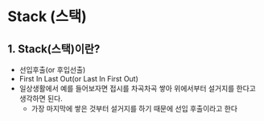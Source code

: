 # Stack (스택)

## 1. Stack(스택)이란?
* 선입후출(or 후입선출)
* First In Last Out(or Last In First Out)
* 일상생활에서 예를 들어보자면 접시를 차곡차곡 쌓아 위에서부터 설거지를 한다고 생각하면 된다.
    * 가장 마지막에 쌓은 것부터 설거지를 하기 때문에 선입 후출이라고 한다
